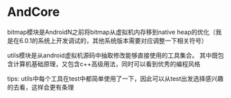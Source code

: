 # AndCore

bitmap模块是AndroidN之前将bitmap从虚拟机内存移到native heap的优化（我是在6.0.1的系统上开发调试的，其他系统版本需要对应调整一下相关符号）

utils模块是从android虚拟机源码中抽取修改能够直接使用的工具集合。 其中既包含计算机基础原理，又包含c++高级用法，同时可以看到优秀的编程风格

tips: utils中每个工具在test中都简单使用了一下，因此可以从test出发选择感兴趣的去看，这样会更有条理


